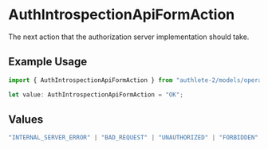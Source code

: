 # AuthIntrospectionApiFormAction

The next action that the authorization server implementation should take.

## Example Usage

```typescript
import { AuthIntrospectionApiFormAction } from "authlete-2/models/operations";

let value: AuthIntrospectionApiFormAction = "OK";
```

## Values

```typescript
"INTERNAL_SERVER_ERROR" | "BAD_REQUEST" | "UNAUTHORIZED" | "FORBIDDEN" | "OK"
```